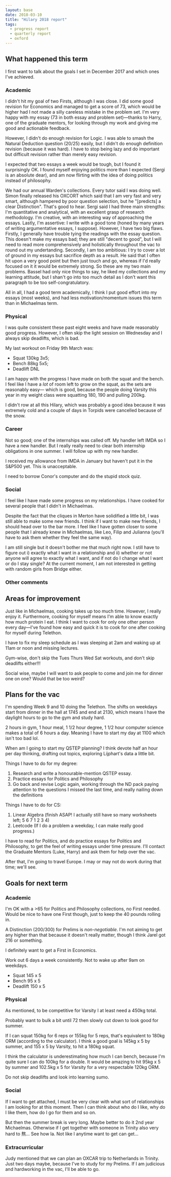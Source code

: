 ```yaml
---
layout: base
date: 2018-03-10
title: "Hilary 2018 report"
tags:
  - progress report
  - quarterly report
  - oxford
---
```


## What happened this term

I first want to talk about the goals I set in December 2017 and which ones I've
achieved. 

### Academic

I didn't hit my goal of two Firsts, although I was close. I did some good
revision for Economics and managed to get a score of 73, which would be higher
had I not made a silly careless mistake in the problem set. I'm very happy with
my essay (73 in both essay and problem set)—thanks to Harry, one of the
graduate mentors, for looking through my work and giving me good and actionable feedback.

However, I didn't do enough revision for Logic. I was able to smash the Natural
Deduction question (20/25) easily, but I didn't do enough definition revision
(because it was hard). I have to stop being lazy and do important but difficult
revision rather than merely easy revision.

I expected that two essays a week would be tough, but I found it surprisingly
OK. I found myself enjoying politics more than I expected (Sergi is an absolute
dear), and am now flirting with the idea of doing politics instead of philosophy.

We had our annual Warden's collections. Every tutor said I was doing well.
Simon finally released his OXCORT which said that I am very fast and very
smart, although hampered by poor question selection, but he "[predicts] a clear
Distinction". That's good to hear. Sergi said I had three main strengths: I'm
quantitative and analytical, with an excellent grasp of research methodology.
I'm creative, with an interesting way of approaching the essays. Lastly, I'm
assertive: I write with a good tone (honed by many years of writing
argumentative essays, I suppose). However, I have two big flaws. Firstly, I
generally have trouble tying the readings with the essay question. This doesn't
make my essays bad; they are still "decent to good", but I will need to read
more comprehensively and holistically throughout the vac to round out my
undertanding. Secondly, I am too ambitious: I try to cover a lot of ground in
my essays but sacrifice depth as a result. He said that I often hit upon a very
good point but then just touch and go, whereas if I'd really focused on it it
would be extremely strong. So these are my two main problems. Bassel had only
nice things to say, he liked my collections and my learning attitude, but I
shan't go into too much detail as I don't want this paragraph to be too
self-congratulatory.

All in all, I had a good term academically, I think I put good effort into my
essays (most weeks), and had less motivation/momentum issues this term than in
Michaelmas term.

### Physical

I was quite consistent these past eight weeks and have made reasonably good
progress. However, I often skip the light session on Wednesday and I always
skip deadlifts, which is bad.

My last workout on Friday 9th March was:

* Squat 130kg 3x5;
* Bench 88kg 5x5;
* Deadlift DNL

I am happy with the progress I have made on both the squat and the bench. I
feel like I have a *lot* of room left to grow on the squat, as the sets are
reasonably easy— which is good, because the people doing Varsity this year in
my weight class were squatting 180, 190 and pulling 200kg.


I didn't row at all this Hilary, which was probably a good idea because it was
extremely cold and a couple of days in Torpids were cancelled because of the
snow.

### Career 

Not so good; one of the internships was called off. My handler left IMDA so I
have a new handler. But I really really need to clear both internship
obligations in one summer. I will follow up with my new handler.

I received my allowance from IMDA in January but haven't put it in the S&P500
yet. This is unacceptable.

I need to borrow Conor's computer and do the stupid stock quiz.

### Social

I feel like I have made some progress on my relationships. I have cooked for
several people that I didn't in Michaelmas.

Despite the fact that the cliques in Merton have solidified a little bit, I was
still able to make some new friends. I think if I want to make new friends, I
should head over to the bar more.  I feel like I have gotten closer to some
people that I already knew in Michaelmas, like Leo, Filip and Julianna (you'll
have to ask them whether they feel the same way).

I am still single but it doesn't bother me that much right now. I still have to
figure out i) exactly what I want in a relationship and ii) whether or not
anyone will agree to exactly what I want, and if not do I change what I want or
do I stay single? At the current moment, I am not interested in getting with
random girls from Bridge either.

### Other comments


## Areas for improvement

Just like in Michaelmas, cooking takes up too much time. However, I really
enjoy it. Furthermore, cooking for myself means I'm able to know exactly how
much protein I eat. I think I want to cook for only one other person every
day—I've found how easy and quick it is to cook for one after cooking for
myself during Telethon.

I have to fix my sleep schedule as I was sleeping at 2am and waking up at 11am
or noon and missing lectures.

Gym-wise, don't skip the Tues Thurs Wed Sat workouts, and don't skip deadlifts
either!!!

Social wise, maybe I will want to ask people to come and join me for dinner one
on one? Would that be too weird?

## Plans for the vac

I'm spending Week 9 and 10 doing the Telethon. The shifts on weekdays start
from dinner in the hall at 1745 and end at 2130, which means I have the
daylight hours to go to the gym and study hard.

2 hours in gym, 1 hour meal, 1 1/2 hour degree, 1 1/2 hour computer science
makes a total of 6 hours a day. Meaning I have to start my day at 1100 which
isn't too bad lol.

When am I going to start my QSTEP planning? I think devote half an hour per day
thinking, drafting out topics, exploring Lijphart's data a little bit.

Things I have to do for my degree:
1. Research and write a honourable-mention QSTEP essay.
2. Practice essays for Politics and Philosophy
3. Go back and revise Logic again, working through the ND pack paying attention
   to the questions I missed the last time, and really nailing down the
   definitions

Things I have to do for CS:
1. Linear Algebra (finish ASAP! I actually still have so many worksheets left; 5 6 7 1 2 3 4)
3. Leetcode (If I do a problem a weekday, I can make really good progress.)

I have to read for Politics, and do practice essays for Politics and
Philosophy, to get the feel of writing essays under time pressure. I'll contact
the Graduate Mentors (Luke, Harry) and ask them for help over the vac.

After that, I'm going to travel Europe. I may or may not do work during that time; we'll see.

## Goals for next term

### Academic

I'm OK with a >65 for Politics and Philosophy collections, no First needed.
Would be nice to have one First though, just to keep the 40 pounds rolling in.

A Distinction (200/300) for Prelims is *non-negotiable*. I'm not aiming to get
any higher than that because it doesn't really matter, though I think Jarel got
216 or something.

I definitely want to get a First in Economics.

Work out 6 days a week consistently.
Not to wake up after 9am on weekdays.

* Squat 145 x 5
* Bench 95 x 5
* Deadlift 150 x 5

### Physical

As mentioned, to be competitive for Varsity I at least need a 450kg total.

Probably want to bulk a bit until 72 then slowly cut down to look good for
summer.

If I can squat 150kg for 6 reps or 155kg for 5 reps, that's equivalent to 180kg
ORM (according to the calculator). I think a good goal is 145kg x 5 by summer,
and 155 x 5 by Varsity, to hit a 180kg squat. 

I think the calculator is underestimating how much I can bench, because I'm
quite sure I can do 100kg for a double. It would be amazing to hit 95kg x 5 by
summer and 102.5kg x 5 for Varsity for a very respectable 120kg ORM.

Do not skip deadlifts and look into learning sumo.

### Social

If I want to get attached, I must be very clear with what sort of relationships
I am looking for at this moment. Then I can think about who do I like, why do I
like them, how do I go for them and so on.

But then the summer break is very long. Maybe better to do it 2nd year
Michaelmas. Otherwise if I get together with someone in Trinity also very hard
to 熬... See how la. Not like I anytime want to get can get...

### Extracurricular
Judy mentioned that we can plan an OXCAR trip to Netherlands in Trinity. Just
two days maybe, because I've to study for my Prelims. If I am judicious and
hardworking in the vac, I'll be able to go.


